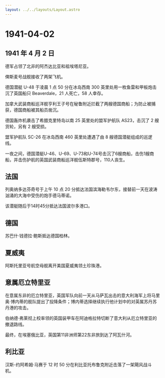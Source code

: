 ```yaml
---
layout: ../../layouts/Layout.astro
---
```


# 1941-04-02

## 1941 年 4 月 2 日

德军占领了北非的阿杰达比亚和祖埃塔尼亚。

俾斯麦号战舰接收了两架飞机。

德国潜艇 U-48 于凌晨 1 点 50 分在冰岛西南 300
英里处用一枚鱼雷和甲板炮击沉了英国船只 Beaverdale，21 人死亡，58
人幸存。

加拿大武装商船巡洋舰亨利王子号在秘鲁附近拦截了两艘德国商船；为防止被捕获，德国商船被其船员凿沉。

德国轰炸机袭击了希腊克里特岛以南 25 英里处的盟军护航队 AS23，击沉了 2
艘货轮，另有 2 艘受损。

盟军护航队 SC-26 在冰岛西南 460 英里处遭遇了由 8
艘德国潜艇组成的巡逻线。

一夜之间，德国潜艇U-46、U-69、U-73和U-74号击沉了6艘商船，击伤1艘商船，并击伤护航的英国武装商船巡洋舰伍斯特郡号，110人丧生。

## 法国

列奥纳多达芬奇号于上午 10 点 20
分抵达法国滨海勒韦尔东，接替前一天在波涛汹涌的大海中受伤的炮手德马蒂诺。

该潜艇随后于14时45分抵达法国波尔多港口。

## 德国

苏巴什·钱德拉·鲍斯抵达德国柏林。

## 夏威夷

阿斯托里亚号航空母舰离开美国夏威夷领土珍珠港。

## 意属厄立特里亚

在意属东非的厄立特里亚，英国军队向前一天从马萨瓦出击的意大利海军上将马里奥·博内蒂的舰队提出了投降条件；博内蒂选择继续执行他计划中的对英属苏丹苏丹港的攻击。

伯纳德·弗莱彻上校率领的英国装甲车在阿迪格拉特切断了意大利从厄立特里亚的撤退路线。

最终，在埃塞俄比亚，英国第11非洲师第22东非旅到达了阿瓦什河。

## 利比亚

汉斯-约阿希姆·马赛于 12 时 50
分在利比亚托布鲁克附近击落了一架飓风战斗机。